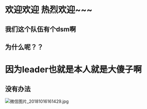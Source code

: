 # 欢迎欢迎 热烈欢迎~~~
## 我们这个队伍有个dsm啊
## 为什么呢？？
# 因为leader也就是本人就是大傻子啊
## 没有办法

![微信图片_20181016161429.jpg](https://upload-images.jianshu.io/upload_images/14466577-526dfeb579cf00e4.jpg?imageMogr2/auto-orient/strip%7CimageView2/2/w/1240)
